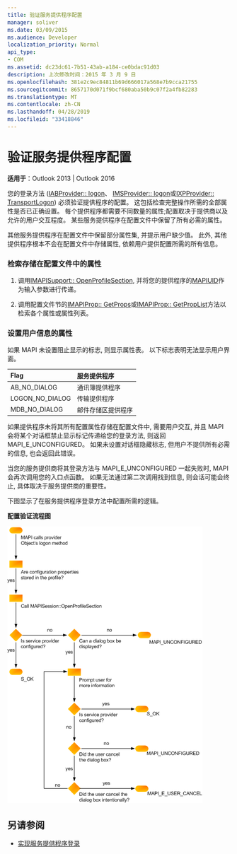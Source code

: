 ```yaml
---
title: 验证服务提供程序配置
manager: soliver
ms.date: 03/09/2015
ms.audience: Developer
localization_priority: Normal
api_type:
- COM
ms.assetid: dc23dc61-7b51-43ab-a184-ce0bdac91d03
description: 上次修改时间：2015 年 3 月 9 日
ms.openlocfilehash: 381e2c9ec84811b69d666017a568e7b9cca21755
ms.sourcegitcommit: 8657170d071f9bcf680aba50b9c07f2a4fb82283
ms.translationtype: MT
ms.contentlocale: zh-CN
ms.lasthandoff: 04/28/2019
ms.locfileid: "33418846"
---
```

# <a name="verifying-service-provider-configuration"></a>验证服务提供程序配置
  
**适用于**：Outlook 2013 | Outlook 2016 
  
您的登录方法 ([IABProvider:: logon](iabprovider-logon.md)、 [IMSProvider:: logon](imsprovider-logon.md)或[IXPProvider:: TransportLogon](ixpprovider-transportlogon.md)) 必须验证提供程序的配置。 这包括检查完整操作所需的全部属性是否已正确设置。 每个提供程序都需要不同数量的属性;配置取决于提供商以及允许的用户交互程度。 某些服务提供程序在配置文件中保留了所有必需的属性。 

其他服务提供程序在配置文件中保留部分属性集, 并提示用户缺少值。 此外, 其他提供程序根本不会在配置文件中存储属性, 依赖用户提供配置所需的所有信息。
  
### <a name="to-retrieve-properties-stored-in-the-profile"></a>检索存储在配置文件中的属性
  
1. 调用[IMAPISupport:: OpenProfileSection](imapisupport-openprofilesection.md), 并将您的提供程序的[MAPIUID](mapiuid.md)作为输入参数进行传递。 
    
2. 调用配置文件节的[IMAPIProp:: GetProps](imapiprop-getprops.md)或[IMAPIProp:: GetPropList](imapiprop-getproplist.md)方法以检索各个属性或属性列表。 
    
### <a name="to-set-properties-from-user-information"></a>设置用户信息的属性
  
如果 MAPI 未设置阻止显示的标志, 则显示属性表。 以下标志表明无法显示用户界面。
  
|**Flag**|**服务提供程序**|
|:-----|:-----|
|AB_NO_DIALOG  <br/> |通讯簿提供程序  <br/> |
|LOGON_NO_DIALOG  <br/> |传输提供程序  <br/> |
|MDB_NO_DIALOG  <br/> |邮件存储区提供程序  <br/> |
   
如果提供程序未将其所有配置属性存储在配置文件中, 需要用户交互, 并且 MAPI 会将某个对话框禁止显示标记传递给您的登录方法, 则返回 MAPI_E_UNCONFIGURED。 如果未设置对话框隐藏标志, 但用户不提供所有必需的信息, 也会返回此错误。
  
当您的服务提供商将其登录方法与 MAPI_E_UNCONFIGURED 一起失败时, MAPI 会再次调用您的入口点函数。 如果无法通过第二次调用找到信息, 则会话可能会终止, 具体取决于服务提供商的重要性。 
  
下图显示了在服务提供程序登录方法中配置所需的逻辑。 
  
**配置验证流程图**
  
![配置验证流程图](media/amapi_62.gif "配置验证流程图")
  
## <a name="see-also"></a>另请参阅

- [实现服务提供程序登录](implementing-service-provider-logon.md)

